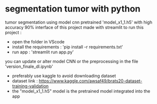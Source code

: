 # segmentation tumor with python
tumor segmentation using model cnn pretrained 'model_x1_1.h5' with high accuracy 90%
interface of this project made with streamlit
to run this project : 
- open the folder in VScode 
- install the requirements : 'pip install -r requirements.txt'
- run app : 'streamlit run app.py'

you can update or alter model CNN or the preprocessing in the file 'version_finale_dl.ipynb'
- preferably use kaggle to avoid downloading dataset
- dataset link :  https://www.kaggle.com/awsaf49/brats20-dataset-training-validation
- the "model_x1_1.h5" model is the pretrained model integrated into the app
